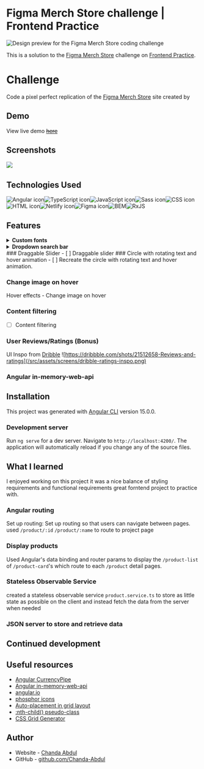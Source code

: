 # Figma Merch Store challenge | Frontend Practice

<!-- A brief description of the project. -->
![Design preview for the Figma Merch Store  coding challenge](https://www.frontendpractice.com/_next/image?url=%2Ffullsize%2FC2-figma.png&w=1200&q=90)

This is a solution to the [Figma Merch Store](https://www.frontendpractice.com/projects/figma) challenge on [Frontend Practice](https://www.frontendpractice.com/).  
# Challenge


Code a pixel perfect replication of the [Figma Merch Store](https://store.figma.com/) site created by [ ](#)
## Demo
View live demo <s>[here](https://inquisitive-strudel-fa01fb.netlify.app/)</s>

## Screenshots
<!-- Insert a few screenshots of the project, showcasing its functionality and design. -->
![](https://www.frontendpractice.com/_next/image?url=%2Ffullsize%2FC2-figma.png&w=1200&q=90)
## Technologies Used
<!-- List the programming languages, frameworks, libraries, and any other tools or technologies used in the project. -->
<img src="https://img.shields.io/badge/Angular-DD0031?style=for-the-badge&logo=angular&logoColor=white" alt="Angular icon" height="30" /><img src="https://img.shields.io/badge/TypeScript-007ACC?style=for-the-badge&logo=typescript&logoColor=white" alt="TypeScript icon" height="30" /><img src="https://img.shields.io/badge/JavaScript-323330?style=for-the-badge&logo=javascript&logoColor=F7DF1E" alt="JavaScript icon" height="30" /><img src="https://img.shields.io/badge/Sass-CC6699?style=for-the-badge&logo=sass&logoColor=white" alt="Sass icon" height="30" /><img src="https://img.shields.io/badge/CSS3-1572B6?style=for-the-badge&logo=css3&logoColor=white" alt="CSS icon" height="30" /><img src="https://img.shields.io/badge/HTML5-E34F26?style=for-the-badge&logo=html5&logoColor=white" alt="HTML icon" height="30" /><img src="https://img.shields.io/badge/Netlify-00C7B7?style=for-the-badge&logo=netlify&logoColor=white" alt="Netlify icon" height="30" /><img src="https://img.shields.io/badge/Figma-F24E1E?style=for-the-badge&logo=figma&logoColor=white" alt="Figma icon" height="30" />![BEM](https://img.shields.io/static/v1?style=for-the-badge&message=BEM&color=000000&logo=BEM&logoColor=FFFFFF&label=)![RxJS](https://img.shields.io/badge/rxjs-%23B7178C.svg?style=for-the-badge&logo=reactivex&logoColor=white)

## Features
<!-- List the main features of the project, with brief descriptions of each. -->
<details><summary><b>Custom fonts</b></summary> 
uses custom fonts <i>["Whyte"]('https://www.typewolf.com/whyte')</i>, and <i>"Whyte Inktrap"</i> which features deep ink traps in the joints of letters.  

#### Whyte for bodytext
![](src/assets/screens/font-body.png)

#### Whyte Inktrap Bold for the display text
![](src/assets/screens/font-display.png)
</details>

<!-- TO-DO => NAV COMPONENT -->
<!-- TO-DO => /HOME  dropdown mobile menu -->
<details><summary><b>Dropdown search bar</b></summary> 
- [ ] dropdown search bar when the icon is clicked.</details>
<!-- TO-DO => HERO/HEADER COMPONENT -->
### Draggable Slider 
- [ ] Draggable slider <!-- How to Create a Draggable slider-->
### Circle with rotating text and hover animation
- [ ] Recreate the circle with rotating text and hover animation.
<!-- TO-DO => /HOME COMPONENT -->

<!-- TO-DO => create custom currency pipe to change product price according to selected region  -->
<!-- TO-DO => Add Chaotic sticker Sprinkle -->
<!-- TO-DO => organize SVGs -->

### Change image on hover

Hover effects - Change image on hover

<!-- TO-DO => #SHOP COMPONENT -->
<!-- TO-DO => /ABOUT COMPONENT -->
<!-- TO-DO => /SEARCH COMPONENT -->
### Content filtering
- [ ] Content filtering
<!-- TO-DO => /CART COMPONENT 

Add a shopping cart: Implement a shopping cart feature that allows users to add products to their cart and view their cart on the homepage.

-->
<!-- TO-DO => Implement checkout: Implement a checkout feature that allows users to enter their payment and shipping information and complete their purchase. -->
<!-- TO-DO => footer ticker tape -->
### User Reviews/Ratings (Bonus)
UI Inspo from [Dribble](https://dribbble.com/shots/21512658-Reviews-and-ratings) ![https://dribbble.com/shots/21512658-Reviews-and-ratings](/src/assets/screens/dribble-ratings-inspo.png)

### Angular in-memory-web-api
## Installation
<!-- Provide step-by-step instructions on how to download, install, and run the project on a local machine. -->
This project was generated with [Angular CLI](https://github.com/angular/angular-cli) version 15.0.0.

### Development server

Run `ng serve` for a dev server. Navigate to `http://localhost:4200/`. The application will automatically reload if you change any of the source files.



## What I learned

I enjoyed working on this project it was a nice balance of styling requirements and functional requirements great forntend project to practice with.

<!-- Process   -->
### Angular routing
Set up routing: Set up routing so that users can navigate between pages. used `/product/:id` `/product/:name` to route to project page
### Display products
Used Angular's data binding  and router params to display the `/product-list` of `/product-card`'s which route to each `/product` detail pages.  
### Stateless Observable Service 
created a stateless observable service `product.service.ts` to store as little state as possible on the client and instead fetch the data from the server when needed
### JSON server to store and retrieve data
<!-- Connect to a backend using JSON serverthat provides data about your products. This can be done using HTTP requests or a service. -->

## Continued development
## Useful resources
<!-- List any external resources or libraries used in the project, as well as any contributors or collaborators. -->
- [ Angular CurrencyPipe](https://angular.io/api/common/CurrencyPipe)
- [Angular in-memory-web-api](https://angular.io/tutorial/tour-of-heroes/toh-pt6)
-  [angular.io](https://angular.io/tutorial/tour-of-heroes/toh-pt2)
- [phosphor icons](https://phosphoricons.com/)
- [Auto-placement in grid layout](https://developer.mozilla.org/en-US/docs/Web/CSS/CSS_grid_layout/Auto-placement_in_grid_layout)
- [:nth-child() pseudo-class](https://www.w3.org/TR/selectors/#nth-child-pseudo)
- [CSS Grid Generator](https://cssgrid-generator.netlify.app/)
## Author

- Website - [Chanda Abdul](https://www.Chandabdul.dev)
- GitHub - [github.com/Chanda-Abdul](https://github.com/Chanda-Abdul)




